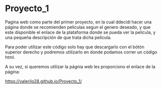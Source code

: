 # Proyecto_1
Pagina web como parte del primer proyecto, en la cual ddecidí hacer una página donde se recomienden peliculas segun el genero deseado, y que este disponible el enlace de la plataforma donde se pueda ver la película, y una pequeña descripción de que trata dicha película.

Para poder utilizar este código solo hay que descargarlo con el bótón superior derecho y podremos utilizarlo en donde podamos correr un código html.

A su vez, si queremos utilizar la págnia web les proporciono el enlace de la página:

https://valerilo28.github.io/Proyecto_1/

